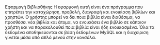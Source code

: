 Εφαρμογή Βιβλιοθήκης 
Η εφαρμογή αυτή είναι ένα πρόγραμμα που επιτρέπει την καταχώρηση, προβολή, διαγραφή και ενοικίαση βιβλίων και χρηστών. Ο χρήστης μπορεί να δει ποια βιβλία είναι διαθέσιμα, να προσθέσει νέα βιβλία και άτομα, να ενοικιάσει ένα βιβλίο σε κάποιον χρήστη και να παρακολουθεί ποια βιβλία είναι ήδη ενοικιασμένα. Όλα τα δεδομένα αποθηκεύονται σε βάση δεδομένων MySQL και η διαχείριση γίνεται μέσα από απλό μενού στην κονσόλα.
